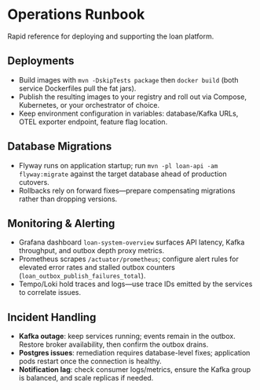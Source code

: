 # Operations Runbook

Rapid reference for deploying and supporting the loan platform.

## Deployments
- Build images with `mvn -DskipTests package` then `docker build` (both service Dockerfiles pull the fat jars).
- Publish the resulting images to your registry and roll out via Compose, Kubernetes, or your orchestrator of choice.
- Keep environment configuration in variables: database/Kafka URLs, OTEL exporter endpoint, feature flag location.

## Database Migrations
- Flyway runs on application startup; run `mvn -pl loan-api -am flyway:migrate` against the target database ahead of production cutovers.
- Rollbacks rely on forward fixes—prepare compensating migrations rather than dropping versions.

## Monitoring & Alerting
- Grafana dashboard `loan-system-overview` surfaces API latency, Kafka throughput, and outbox depth proxy metrics.
- Prometheus scrapes `/actuator/prometheus`; configure alert rules for elevated error rates and stalled outbox counters (`loan_outbox_publish_failures_total`).
- Tempo/Loki hold traces and logs—use trace IDs emitted by the services to correlate issues.

## Incident Handling
- **Kafka outage**: keep services running; events remain in the outbox. Restore broker availability, then confirm the outbox drains.
- **Postgres issues**: remediation requires database-level fixes; application pods restart once the connection is healthy.
- **Notification lag**: check consumer logs/metrics, ensure the Kafka group is balanced, and scale replicas if needed.
